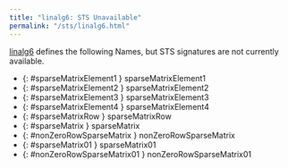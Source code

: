 ```yaml
---
title: "linalg6: STS Unavailable"
permalink: "/sts/linalg6.html"
---
```






[linalg6](/cd/linalg6)
defines the following Names, but STS signatures are not currently available.


 *  {: #sparseMatrixElement1 } sparseMatrixElement1
 *  {: #sparseMatrixElement2 } sparseMatrixElement2
 *  {: #sparseMatrixElement3 } sparseMatrixElement3
 *  {: #sparseMatrixElement4 } sparseMatrixElement4
 *  {: #sparseMatrixRow } sparseMatrixRow
 *  {: #sparseMatrix } sparseMatrix
 *  {: #nonZeroRowSparseMatrix } nonZeroRowSparseMatrix
 *  {: #sparseMatrix01 } sparseMatrix01
 *  {: #nonZeroRowSparseMatrix01 } nonZeroRowSparseMatrix01